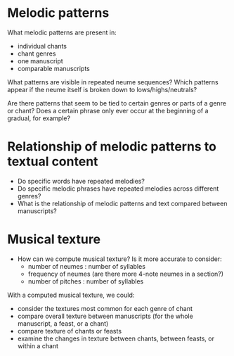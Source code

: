 # Melodic patterns

What melodic patterns are present in:
* individual chants
* chant genres
* one manuscript
* comparable manuscripts

What patterns are visible in repeated neume sequences?  Which patterns appear if the neume itself is broken down to lows/highs/neutrals?  

Are there patterns that seem to be tied to certain genres or parts of a genre or chant?  Does a certain phrase only ever occur at the beginning of a gradual, for example?

# Relationship of melodic patterns to textual content

* Do specific words have repeated melodies?
* Do specific melodic phrases have repeated melodies across different genres?
* What is the relationship of melodic patterns and text compared between manuscripts?  

# Musical texture

* How can we compute musical texture? Is it more accurate to consider:
  * number of neumes : number of syllables
  * frequency of neumes (are there more 4-note neumes in a section?)
  * number of pitches : number of syllables

With a computed musical texture, we could:
* consider the textures most common for each genre of chant
* compare overall texture between manuscripts (for the whole manuscript, a feast, or a chant)
* compare texture of chants or feasts
* examine the changes in texture between chants, between feasts, or within a chant
